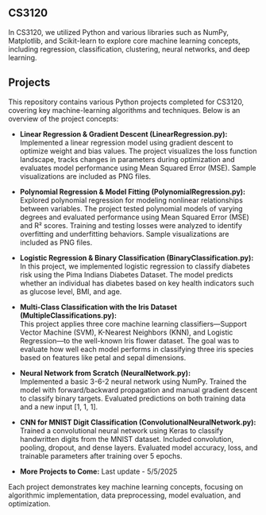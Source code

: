 ## **CS3120**

In CS3120, we utilized Python and various libraries such as NumPy, Matplotlib, and Scikit-learn to explore core machine learning concepts, including regression, classification, clustering, neural networks, and deep learning.

## **Projects**

This repository contains various Python projects completed for CS3120, covering key machine-learning algorithms and techniques. Below is an overview of the project concepts:

- **Linear Regression & Gradient Descent (LinearRegression.py):**  
Implemented a linear regression model using gradient descent to optimize weight and bias values. The project visualizes the loss function landscape, tracks changes in parameters during optimization and evaluates model performance using Mean Squared Error (MSE). Sample visualizations are included as PNG files.

- **Polynomial Regression & Model Fitting (PolynomialRegression.py):**  
Explored polynomial regression for modeling nonlinear relationships between variables. The project tested polynomial models of varying degrees and evaluated performance using Mean Squared Error (MSE) and R² scores. Training and testing losses were analyzed to identify overfitting and underfitting behaviors. Sample visualizations are included as PNG files.

- **Logistic Regression & Binary Classification (BinaryClassification.py):**  
In this project, we implemented logistic regression to classify diabetes risk using the Pima Indians Diabetes Dataset. The model predicts whether an individual has diabetes based on key health indicators such as glucose level, BMI, and age.

- **Multi-Class Classification with the Iris Dataset (MultipleClassifications.py):**  
This project applies three core machine learning classifiers—Support Vector Machine (SVM), K-Nearest Neighbors (KNN), and Logistic Regression—to the well-known Iris flower dataset. The goal was to evaluate how well each model performs in classifying three iris species based on features like petal and sepal dimensions.

- **Neural Network from Scratch (NeuralNetwork.py):**  
Implemented a basic 3-6-2 neural network using NumPy. Trained the model with forward/backward propagation and manual gradient descent to classify binary targets. Evaluated predictions on both training data and a new input [1, 1, 1].

- **CNN for MNIST Digit Classification (ConvolutionalNeuralNetwork.py):**  
Trained a convolutional neural network using Keras to classify handwritten digits from the MNIST dataset. Included convolution, pooling, dropout, and dense layers. Evaluated model accuracy, loss, and trainable parameters after training over 5 epochs.

- **More Projects to Come:**
Last update - 5/5/2025

Each project demonstrates key machine learning concepts, focusing on algorithmic implementation, data preprocessing, model evaluation, and optimization.
